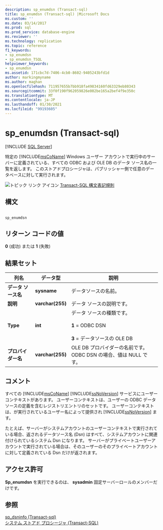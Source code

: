 ```yaml
---
description: sp_enumdsn (Transact-sql)
title: sp_enumdsn (Transact-sql) |Microsoft Docs
ms.custom: ''
ms.date: 03/14/2017
ms.prod: sql
ms.prod_service: database-engine
ms.reviewer: ''
ms.technology: replication
ms.topic: reference
f1_keywords:
- sp_enumdsn
- sp_enumdsn_TSQL
helpviewer_keywords:
- sp_enumdsn
ms.assetid: 171cbc7d-7406-4cb0-8602-9405243bfd1d
author: markingmyname
ms.author: maghan
ms.openlocfilehash: 711957655b7bb918fa49834160fd63329eb80343
ms.sourcegitcommit: 33f0f190f962059826e002be165a2bef4f9e350c
ms.translationtype: MT
ms.contentlocale: ja-JP
ms.lasthandoff: 01/30/2021
ms.locfileid: "99193605"
---
```

# <a name="sp_enumdsn-transact-sql"></a>sp_enumdsn (Transact-sql)
[!INCLUDE [SQL Server](../../includes/applies-to-version/sqlserver.md)]

  特定の [!INCLUDE[msCoName](../../includes/msconame-md.md)] Windows ユーザー アカウントで実行中のサーバーに定義されている、すべての ODBC および OLE DB のデータ ソース名の一覧を返します。 このストアドプロシージャは、パブリッシャー側で任意のデータベースに対して実行されます。  
  
 ![トピック リンク アイコン](../../database-engine/configure-windows/media/topic-link.gif "トピック リンク アイコン") [Transact-SQL 構文表記規則](../../t-sql/language-elements/transact-sql-syntax-conventions-transact-sql.md)  
  
## <a name="syntax"></a>構文  
  
```  
  
sp_enumdsn  
```  
  
## <a name="return-code-values"></a>リターン コードの値  
 **0** (成功) または **1** (失敗)  
  
## <a name="result-sets"></a>結果セット  
  
|列名|データ型|説明|  
|-----------------|---------------|-----------------|  
|**データ ソース名**|**sysname**|データソースの名前。|  
|**説明**|**varchar(255)**|データ ソースの説明です。|  
|**Type**|**int**|データ ソースの種類です。<br /><br /> **1** = ODBC DSN<br /><br /> **3** = データソースの OLE DB|  
|**プロバイダー名**|**varchar(255)**|OLE DB プロバイダーの名前です。 ODBC DSN の場合、値は NULL です。|  
  
## <a name="remarks"></a>コメント  
 すべての [!INCLUDE[msCoName](../../includes/msconame-md.md)] [!INCLUDE[ssNoVersion](../../includes/ssnoversion-md.md)] サービスにユーザーコンテキストがあります。 ユーザーコンテキストは、ユーザーの ODBC データソースの定義を含むレジストリエントリのセットです。 ユーザーコンテキストは、が実行されているユーザー名によって提供され [!INCLUDE[ssNoVersion](../../includes/ssnoversion-md.md)] ます。  
  
 たとえば、サーバーがシステムアカウントのユーザーコンテキストで実行されている場合、返されるデータソース名 (Dsn) はすべて、システムアカウントに関連付けられているシステム Dsn になります。 サーバーがプライベートユーザーアカウントで実行されている場合は、そのユーザーのそのプライベートアカウントに対して定義されている Dsn だけが返されます。  
  
## <a name="permissions"></a>アクセス許可  
 **Sp_enumdsn** を実行できるのは、 **sysadmin** 固定サーバーロールのメンバーだけです。  
  
## <a name="see-also"></a>参照  
 [sp_dsninfo &#40;Transact-sql&#41;](../../relational-databases/system-stored-procedures/sp-dsninfo-transact-sql.md)   
 [システム ストアド プロシージャ &#40;Transact-SQL&#41;](../../relational-databases/system-stored-procedures/system-stored-procedures-transact-sql.md)  
  
  
